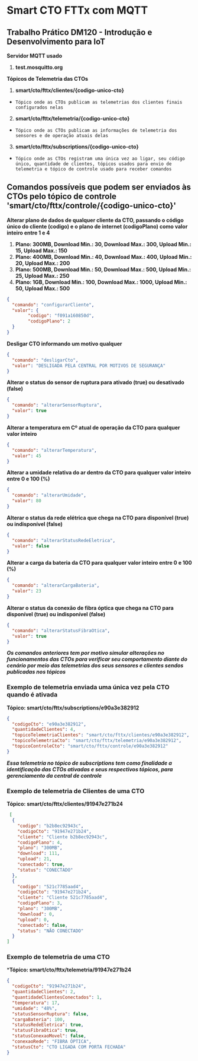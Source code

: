 # Smart CTO FTTx com MQTT

## Trabalho Prático DM120 - Introdução e Desenvolvimento para IoT

**Servidor MQTT usado**
1. **test.mosquitto.org**

**Tópicos de Telemetria das CTOs**
1. **smart/cto/fttx/clientes/{codigo-unico-cto}**
* `Tópico onde as CTOs publicam as telemetrias dos clientes finais configurados nelas`
2. **smart/cto/fttx/telemetria/{codigo-unico-cto}** 
* `Tópico onde as CTOs publicam as informações de telemetria dos sensores e de operação atuais delas`
3. **smart/cto/fttx/subscriptions/{codigo-unico-cto}**
* `Tópico onde as CTOs registram uma única vez ao ligar, seu código único, quantidade de clientes, tópicos usados para envio de telemetria e tópico de controle usado para receber comandos`

## Comandos possíveis que podem ser enviados às CTOs pelo tópico de controle 'smart/cto/fttx/controle/{codigo-unico-cto}'

**Alterar plano de dados de qualquer cliente da CTO, passando o código único do cliente (codigo) e o plano de internet (codigoPlano) como valor inteiro entre 1 e 4**
1. **Plano: 300MB, Download Min.: 30, Download Max.: 300, Upload Min.: 15, Upload Max.: 150**
2. **Plano: 400MB, Download Min.: 40, Download Max.: 400, Upload Min.: 20, Upload Max.: 200**
3. **Plano: 500MB, Download Min.: 50, Download Max.: 500, Upload Min.: 25, Upload Max.: 250**
4. **Plano: 1GB, Download Min.: 100, Download Max.: 1000, Upload Min.: 50, Upload Max.: 500**
```json
{
  "comando": "configurarCliente",
  "valor": {
        "codigo": "f091a160850d",
        "codigoPlano": 2
  }
}
```

**Desligar CTO informando um motivo qualquer** 
```json
{
  "comando": "desligarCto",
  "valor": "DESLIGADA PELA CENTRAL POR MOTIVOS DE SEGURANÇA"
}
```

**Alterar o status do sensor de ruptura para ativado (true) ou desativado (false)**
```json
{
  "comando": "alterarSensorRuptura",
  "valor": true
}
```

**Alterar a temperatura em Cº atual de operação da CTO para qualquer valor inteiro**
```json
{
  "comando": "alterarTemperatura",
  "valor": 45
}
```

**Alterar a umidade relativa do ar dentro da CTO para qualquer valor inteiro entre 0 e 100 (%)**
```json
{
  "comando": "alterarUmidade",
  "valor": 80
}
```

**Alterar o status da rede elétrica que chega na CTO para disponível (true) ou indisponível (false)**
```json
{
  "comando": "alterarStatusRedeEletrica",
  "valor": false
}
```

**Alterar a carga da bateria da CTO para qualquer valor inteiro entre 0 e 100 (%)**
```json
{
  "comando": "alterarCargaBateria",
  "valor": 23
}
```

**Alterar o status da conexão de fibra óptica que chega na CTO para disponível (true) ou indisponível (false)**
```json
{
  "comando": "alterarStatusFibraOtica",
  "valor": true
}
```

***Os comandos anteriores tem por motivo simular alterações no funcionamentos das CTOs para verificar seu comportamento diante do cenário por meio das telemetrias dos seus sensores e clientes sendos publicadas nos tópicos***

### Exemplo de telemetria enviada uma única vez pela CTO quando é ativada
**Tópico: smart/cto/fttx/subscriptions/e90a3e382912**
```json
{
  "codigoCto": "e90a3e382912",
  "quantidadeClientes": 4,
  "topicoTelemetriaClientes": "smart/cto/fttx/clientes/e90a3e382912",
  "topicoTelemetriaCto": "smart/cto/fttx/telemetria/e90a3e382912",
  "topicoControleCto": "smart/cto/fttx/controle/e90a3e382912"
}
```
***Essa telemetria no tópico de subscriptions tem como finalidade a identificação das CTOs ativadas e seus respectivos tópicos, para gerenciamento da central de controle***

### Exemplo de telemetria de Clientes de uma CTO
**Tópico: smart/cto/fttx/clientes/91947e271b24**
```json
 [
  {
    "codigo": "b2b8ec92943c",
    "codigoCto": "91947e271b24",
    "cliente": "Cliente b2b8ec92943c",
    "codigoPlano": 4,
    "plano": "300MB",
    "download": 111,
    "upload": 21,
    "conectado": true,
    "status": "CONECTADO"
  },
  {
    "codigo": "521c7785aad4",
    "codigoCto": "91947e271b24",
    "cliente": "Cliente 521c7785aad4",
    "codigoPlano": 3,
    "plano": "300MB",
    "download": 0,
    "upload": 0,
    "conectado": false,
    "status": "NÃO CONECTADO"
  }
]
```

### Exemplo de telemetria de uma CTO
***Tópico: smart/cto/fttx/telemetria/91947e271b24**
```json
{
  "codigoCto": "91947e271b24",
  "quantidadeClientes": 2,
  "quantidadeClientesConectados": 1,
  "temperatura": 17,
  "umidade": "48%",
  "statusSensorRuptura": false,
  "cargaBateria": 100,
  "statusRedeEletrica": true,
  "statusFibraOtica": true,
  "statusConexaoMovel": false,
  "conexaoRede": "FIBRA ÓPTICA",
  "statusCto": "CTO LIGADA COM PORTA FECHADA"
}
```

